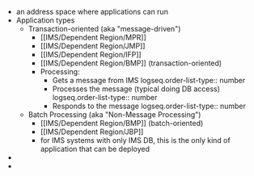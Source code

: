 - an address space where applications can run
- Application types
	- Transaction-oriented (aka "message-driven")
		- [[IMS/Dependent Region/MPR]]
		- [[IMS/Dependent Region/JMP]]
		- [[IMS/Dependent Region/IFP]]
		- [[IMS/Dependent Region/BMP]] (transaction-oriented)
		- Processing:
			- Gets a message from IMS
			  logseq.order-list-type:: number
			- Processes the message (typical doing DB access)
			  logseq.order-list-type:: number
			- Responds to the message
			  logseq.order-list-type:: number
	- Batch Processing (aka "Non-Message Processing")
		- [[IMS/Dependent Region/BMP]] (batch-oriented)
		- [[IMS/Dependent Region/JBP]]
		- for IMS systems with only IMS DB, this is the only kind of application that can be deployed
-
-